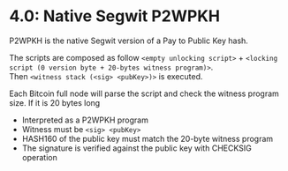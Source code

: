 # 4.0: Native Segwit P2WPKH 

P2WPKH is the native Segwit version of a Pay to Public Key hash.

The scripts are composed as follow
`<empty unlocking script>` + `<locking script (0 version byte + 20-bytes witness program)>`.<br/> 
Then `<witness stack (<sig> <pubKey>)>` is executed.


Each Bitcoin full node will parse the script and check the witness program size. 
If it is 20 bytes long 
* Interpreted as a P2WPKH program
* Witness must be `<sig> <pubKey>`
* HASH160 of the public key must match the 20-byte witness program
* The signature is verified against the public key with CHECKSIG operation
